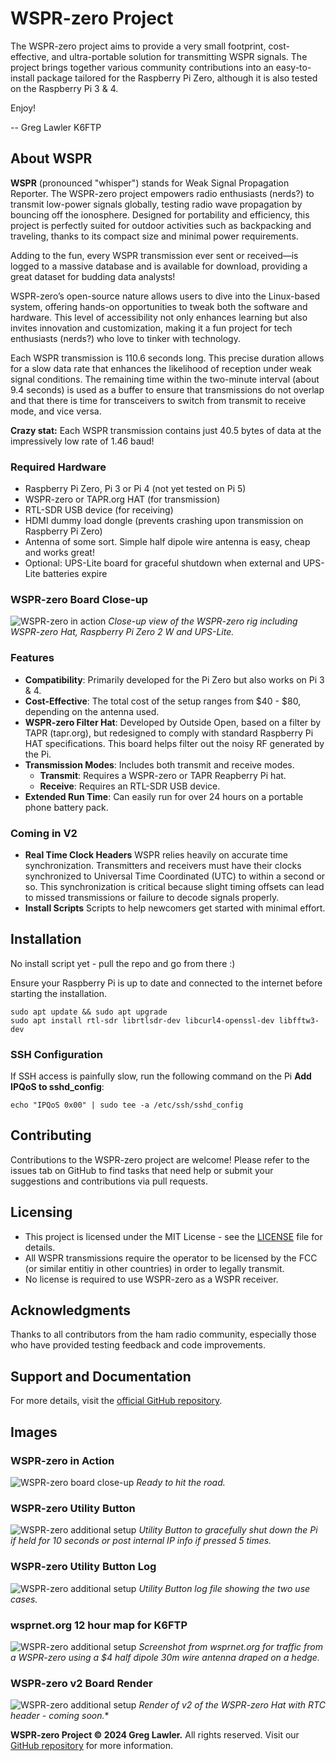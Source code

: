 # WSPR-zero Project

The WSPR-zero project aims to provide a very small footprint, cost-effective, and ultra-portable solution for transmitting WSPR signals.
The project brings together various community contributions into an easy-to-install package tailored for the Raspberry Pi Zero, although it is also tested on the Raspberry Pi 3 & 4.

Enjoy!

-- Greg Lawler K6FTP

## About WSPR

**WSPR** (pronounced "whisper") stands for Weak Signal Propagation Reporter. 
The WSPR-zero project empowers radio enthusiasts (nerds?) to transmit low-power signals globally, testing radio wave propagation by bouncing off the ionosphere. Designed for portability and efficiency, this project is perfectly suited for outdoor activities such as backpacking and traveling, thanks to its compact size and minimal power requirements.

Adding to the fun, every WSPR transmission ever sent or received—is logged to a massive database and is available for download, providing a great dataset for budding data analysts!

WSPR-zero’s open-source nature allows users to dive into the Linux-based system, offering hands-on opportunities to tweak both the software and hardware. This level of accessibility not only enhances learning but also invites innovation and customization, making it a fun project for tech enthusiasts (nerds?) who love to tinker with technology.

Each WSPR transmission is 110.6 seconds long. This precise duration allows for a slow data rate that enhances the likelihood of reception under weak signal conditions. The remaining time within the two-minute interval (about 9.4 seconds) is used as a buffer to ensure that transmissions do not overlap and that there is time for transceivers to switch from transmit to receive mode, and vice versa.

**Crazy stat:** Each WSPR transmission contains just 40.5 bytes of data at the impressively low rate of 1.46 baud!

### Required Hardware

- Raspberry Pi Zero, Pi 3 or Pi 4 (not yet tested on Pi 5)
- WSPR-zero or TAPR.org HAT (for transmission)
- RTL-SDR USB device (for receiving)
- HDMI dummy load dongle (prevents crashing upon transmission on Raspberry Pi Zero)
- Antenna of some sort. Simple half dipole wire antenna is easy, cheap and works great!
- Optional: UPS-Lite board for graceful shutdown when external and UPS-Lite batteries expire

### WSPR-zero Board Close-up
![WSPR-zero in action](images/IMG_9252.jpg "WSPR-zero in Action")
*Close-up view of the WSPR-zero rig including WSPR-zero Hat, Raspberry Pi Zero 2 W and UPS-Lite.*

### Features

- **Compatibility**: Primarily developed for the Pi Zero but also works on Pi 3 & 4.
- **Cost-Effective**: The total cost of the setup ranges from $40 - $80, depending on the antenna used.
- **WSPR-zero Filter Hat**: Developed by Outside Open, based on a filter by TAPR (tapr.org), but redesigned to comply with standard Raspberry Pi HAT specifications. This board helps filter out the noisy RF generated by the Pi.
- **Transmission Modes**: Includes both transmit and receive modes.
  - **Transmit**: Requires a WSPR-zero or TAPR Reapberry Pi hat.
  - **Receive**: Requires an RTL-SDR USB device.
- **Extended Run Time**: Can easily run for over 24 hours on a portable phone battery pack.

### Coming in V2
- **Real Time Clock Headers**
WSPR relies heavily on accurate time synchronization. Transmitters and receivers must have their clocks synchronized to Universal Time Coordinated (UTC) to within a second or so. This synchronization is critical because slight timing offsets can lead to missed transmissions or failure to decode signals properly.
- **Install Scripts**
Scripts to help newcomers get started with minimal effort.

## Installation
No install script yet - pull the repo and go from there :)

Ensure your Raspberry Pi is up to date and connected to the internet before starting the installation.
```
sudo apt update && sudo apt upgrade
sudo apt install rtl-sdr librtlsdr-dev libcurl4-openssl-dev libfftw3-dev
```
### SSH Configuration
If SSH access is painfully slow, run the following command on the Pi
**Add IPQoS to sshd_config**:
```
echo "IPQoS 0x00" | sudo tee -a /etc/ssh/sshd_config
```

## Contributing

Contributions to the WSPR-zero project are welcome! Please refer to the issues tab on GitHub to find tasks that need help or submit your suggestions and contributions via pull requests.

## Licensing

- This project is licensed under the MIT License - see the [LICENSE](LICENSE) file for details.
- All WSPR transmissions require the operator to be licensed by the FCC (or similar entitiy in other countries) in order to legally transmit.
- No license is required to use WSPR-zero as a WSPR receiver.

## Acknowledgments

Thanks to all contributors from the ham radio community, especially those who have provided testing feedback and code improvements.

## Support and Documentation

For more details, visit the [official GitHub repository](https://github.com/zinkwazi/wspr-zero).

## Images

### WSPR-zero in Action
![WSPR-zero board close-up](images/IMG_9264.jpg "WSPR-zero Board Mobile with Battery")
*Ready to hit the road.*

### WSPR-zero Utility Button
![WSPR-zero additional setup](images/IMG_9275.jpg "WSPR-zero Button")
*Utility Button to gracefully shut down the Pi if held for 10 seconds or post internal IP info if pressed 5 times.*

### WSPR-zero Utility Button Log
![WSPR-zero additional setup](images/Screenshot-utility-button-log.png "WSPR-zero log")
*Utility Button log file showing the two use cases.*

### wsprnet.org 12 hour map for K6FTP
![WSPR-zero additional setup](images/Screenshot-map.png "WSPR-zero map")
*Screenshot from wsprnet.org for traffic from a WSPR-zero using a $4 half dipole 30m wire antenna draped on a hedge.*

### WSPR-zero v2 Board Render
![WSPR-zero additional setup](images/WSPR-zero-v2.jpg "WSPR-zero map")
*Render of v2 of the WSPR-zero Hat with RTC header - coming soon.**


**WSPR-zero Project © 2024 Greg Lawler.** All rights reserved. Visit our [GitHub repository](https://github.com/zinkwazi/wspr-zero) for more information.
